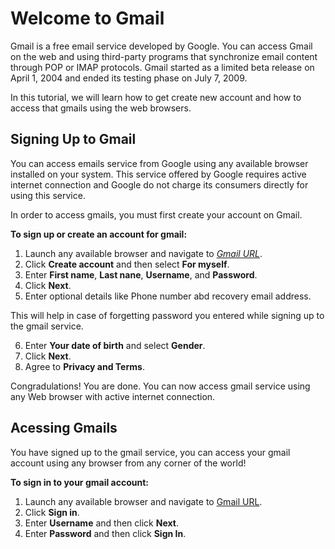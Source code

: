 # Welcome to Gmail

Gmail is a free email service developed by Google. You can access Gmail on the web and using third-party programs that synchronize email content through POP or IMAP protocols. Gmail started as a limited beta release on April 1, 2004 and ended its testing phase on July 7, 2009. 

In this tutorial, we will learn how to get create new account and how to access that gmails using the web browsers. 

## Signing Up to Gmail
You can access emails service from Google using any available browser installed on your system. This service offered by Google requires active internet connection and Google do not charge its consumers directly for using this service.    

In order to access gmails, you must first create your account on Gmail.

**To sign up or create an account for gmail:**
1. Launch any available browser and navigate to [_Gmail URL_](https://mail.google.com).
2. Click **Create account** and then select **For myself**.
3. Enter **First name**, **Last nane**, **Username**, and **Password**.
4. Click **Next**.
5. Enter optional details like Phone number abd recovery email address.

This will help in case of forgetting password you entered while signing up to the gmail service. 

6. Enter **Your date of birth** and select **Gender**.
7. Click **Next**.
8. Agree to **Privacy and Terms**.

Congradulations! You are done. You can now access gmail service using any Web browser with active internet connection.

## Acessing Gmails
You have signed up to the gmail service, you can access your gmail account using any browser from any corner of the world!

**To sign in to your gmail account:**
1. Launch any available browser and navigate to [Gmail URL](https://mail.google.com).
2. Click **Sign in**.
3. Enter **Username** and then click **Next**.
4. Enter **Password** and then click **Sign In**.
